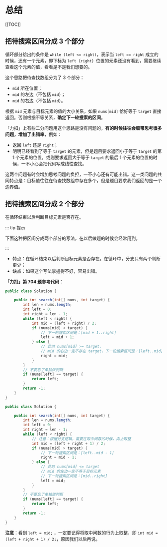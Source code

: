 # 总结

[[TOC]]

## 把待搜索区间分成 3 个部分

循环部分给出的条件是 `while (left <= right)`，表示当 `left == right` 成立的时候，还有一个元素，即下标为 `left`（`right`）位置的元素还没有看到，需要继续查看这个元素的值，看看是不是我们想要的。

这个思路把待查找数组分为了 3 个部分：

+ `mid` 所在位置；
+ `mid` 的左边（不包括 `mid`）；
+ `mid` 的右边（不包括 `mid`）。

根据 `mid` 元素与目标元素的值的大小关系，如果 `nums[mid]` 恰好等于 `target` 直接返回。否则根据不等关系，**确定下一轮搜索的区间**。

「力扣」上有些二分问题用这个思路是没有问题的，**有的时候往往会顺带思考很多问题，增加了出错率**，例如：

+ 返回 `left` 还是 `right`；
+ 明明已经看到了等于 `target` 的元素，但是题目要求返回小于等于 `target` 的第 1 个元素的位置，或则要求返回大于等于 `target` 的最后 1 个元素的位置的时候，一不小心会把代码写成线性查找。

这两个问题有时会增加思考问题的负担，一不小心还有可能出错。这一类问题的共同特点是：目标值往往在待查找数组中存在多个，但是题目要求我们返回的是一个边界值。


## 把待搜索区间分成 2 个部分

在循环结束以后判断目标元素是否存在。

::: tip 提示

下面这种把区间分成两个部分的写法，在以后做题的时候会经常用到。

:::

+ 特点：在循环结束以后判断目标元素是否存在。在循环中，分支只有两个判断更少；
+ 缺点：如果这个写法掌握得不好，容易出错。

**「力扣」第 704 题参考代码**：

<code-group>
<code-block title="Java">

```java
public class Solution {

    public int search(int[] nums, int target) {
        int len = nums.length;
        int left = 0;
        int right = len - 1;
        while (left < right) {
            int mid = (left + right) / 2;
            if (nums[mid] < target) {
                // 下一轮搜索区间是：[mid + 1..right]
                left = mid + 1;
            } else {
                // 此时 nums[mid] >= target，
                // mid 的右边一定不存在 target，下一轮搜索区间是：[left..mid]
                right = mid;
            }
        }
        // 不要忘了单独做判断
        if (nums[left] == target) {
            return left;
        }
        return -1;
    }
}
```

</code-block>

<code-block title="Java">

```java
public class Solution {

    public int search(int[] nums, int target) {
        int len = nums.length;
        int left = 0;
        int right = len - 1;
        while (left < right) {
            // 注意：根据分支逻辑，需要在取中间数的时候，向上取整
            int mid = (left + right + 1) / 2;
            if (nums[mid] > target) {
                // 下一轮搜索区间是：[left..mid - 1]
                right = mid - 1;
            } else {
                // 此时 nums[mid] <= target
                // mid 的左边一定不等于目标元素
                // 下一轮搜索区间是：[mid..right]
                left = mid;
            }
        }
        // 不要忘了单独做判断
        if (nums[left] == target) {
            return left;
        }
        return -1;
    }
}
```

</code-block>
</code-group>

**注意**：看到 `left = mid;` ，一定要记得将取中间数的行为上取整，即 `int mid = (left + right + 1) / 2;`，原因我们以后再说。

<Utterances />